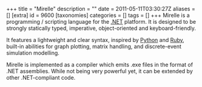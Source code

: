 +++
title = "Mirelle"
description = ""
date = 2011-05-11T03:30:27Z
aliases = []
[extra]
id = 9600
[taxonomies]
categories = []
tags = []
+++
Mirelle is a programming / scripting language for the [.NET](https://rosettacode.org/wiki/.NET) platform. It is designed to be strongly statically typed, imperative, object-oriented and keyboard-friendly.

It features a lightweight and clear syntax, inspired by [Python](https://rosettacode.org/wiki/Python) and [Ruby](https://rosettacode.org/wiki/Ruby), built-in abilities for graph plotting, matrix handling, and discrete-event simulation modelling.

Mirelle is implemented as a compiler which emits .exe files in the format of .NET assemblies. While not being very powerful yet, it can be extended by other .NET-compliant code.
